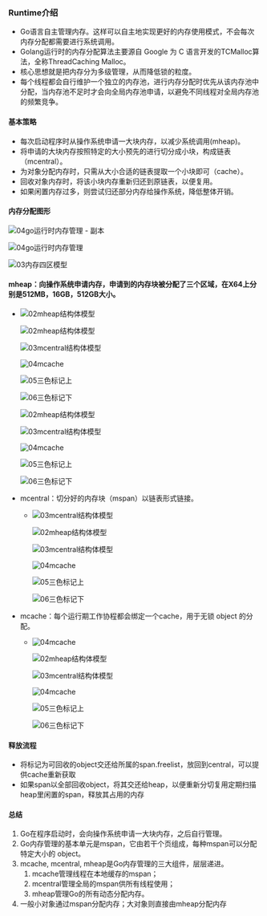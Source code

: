 ### Runtime介绍

+ Go语言自主管理内存。这样可以自主地实现更好的内存使用模式，不会每次内存分配都需要进行系统调用。
+ Golang运行时的内存分配算法主要源自 Google 为 C 语言开发的TCMalloc算法，全称ThreadCaching Malloc。
+ 核心思想就是把内存分为多级管理，从而降低锁的粒度。
+ 每个线程都会自行维护一个独立的内存池，进行内存分配时优先从该内存池中分配，当内存池不足时才会向全局内存池申请，以避免不同线程对全局内存池的频繁竞争。

#### 基本策略

+ 每次启动程序时从操作系统申请一大块内存，以减少系统调用(mheap)。
+ 将申请的大块内存按照特定的大小预先的进行切分成小块，构成链表（mcentral）。
+ 为对象分配内存时，只需从大小合适的链表提取一个小块即可（cache）。
+ 回收对象内存时，将该小块内存重新归还到原链表，以便复用。
+ 如果闲置内存过多，则尝试归还部分内存给操作系统，降低整体开销。

#### 内存分配图形

![04go运行时内存管理 - 副本](./img/05双向链表模型图.png)

![04go运行时内存管理](./img/04go运行时内存管理.png)

![03内存四区模型](./img/03内存四区模型.png)

#### mheap：向操作系统申请内存，申请到的内存块被分配了三个区域，在X64上分别是512MB，16GB，512GB大小。

+ ![02mheap结构体模型](./img/01双向链表.png)

  ![02mheap结构体模型](./img/02mheap结构体模型.png)

  ![03mcentral结构体模型](./img/03mcentral结构体模型.png)

  ![04mcache](./img/04mcache.png)

  ![05三色标记上](./img/05三色标记上.png)

  ![06三色标记下](./img/01双向链表.png)

  ![02mheap结构体模型](./img/02mheap结构体模型.png)

  ![03mcentral结构体模型](./img/03mcentral结构体模型.png)

  ![04mcache](./img/04mcache.png)

  ![05三色标记上](./img/05三色标记上.png)

  ![06三色标记下](./img/06三色标记下.png)
+ mcentral：切分好的内存块（mspan）以链表形式链接。
  
  + ![03mcentral结构体模型](./img/01双向链表.png)
  
    ![02mheap结构体模型](./img/02mheap结构体模型.png)
  
    ![03mcentral结构体模型](./img/03mcentral结构体模型.png)
  
    ![04mcache](./img/04mcache.png)
  
    ![05三色标记上](./img/05三色标记上.png)
  
    ![06三色标记下](./img/06三色标记下.png)
+ mcache：每个运行期工作协程都会绑定一个cache，用于无锁 object 的分配。
  
  + ![04mcache](./img/01双向链表.png)
  
    ![02mheap结构体模型](./img/02mheap结构体模型.png)
  
    ![03mcentral结构体模型](./img/03mcentral结构体模型.png)
  
    ![04mcache](./img/04mcache.png)
  
    ![05三色标记上](./img/05三色标记上.png)
  
    ![06三色标记下](./img/06三色标记下.png)

#### 释放流程

+ 将标记为可回收的object交还给所属的span.freelist，放回到central，可以提供cache重新获取
+ 如果span以全部回收object，将其交还给heap，以便重新分切复用定期扫描heap里闲置的span，释放其占用的内存

#### 总结

1. Go在程序启动时，会向操作系统申请一大块内存，之后自行管理。
2. Go内存管理的基本单元是mspan，它由若干个页组成，每种mspan可以分配特定大小的
   object。
3. mcache, mcentral, mheap是Go内存管理的三大组件，层层递进。
   1. mcache管理线程在本地缓存的mspan；
   2. mcentral管理全局的mspan供所有线程使用；
   3. mheap管理Go的所有动态分配内存。
4. 一般小对象通过mspan分配内存；大对象则直接由mheap分配内存





